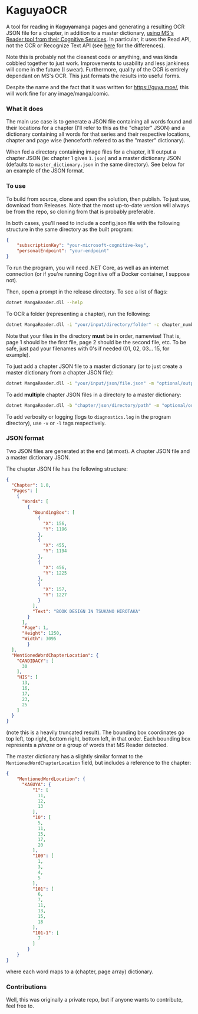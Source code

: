 # KaguyaOCR

A tool for reading in ~~Kaguya~~manga pages and generating a resulting OCR JSON file
for a chapter, in addition to a master dictionary, [using MS's Reader tool from their Cognitive Services](https://azure.microsoft.com/en-us/services/cognitive-services/computer-vision/).  In particular, it uses the Read API, not the OCR or Recognize Text API (see [here](https://docs.microsoft.com/en-us/azure/cognitive-services/computer-vision/concept-recognizing-text) for the differences).

Note this is probably not the cleanest code or anything, and was kinda cobbled together to just work.  Improvements to usability and less jankiness will come in the future (I swear).  Furthermore, quality of the OCR is entirely dependant on MS's OCR.  This just formats the results into useful forms.

Despite the name and the fact that it was written for https://guya.moe/, this will work fine for any image/manga/comic.

### What it does

The main use case is to generate a JSON file containing all words found and their locations for a chapter (I'll refer to this as the "chapter" JSON) and a dictionary containing all words for that series and their respective locations, chapter and page wise (henceforth refered to as the "master" dictionary).

When fed a directory containing image files for a chapter, it'll output a chapter JSON (ie: chapter 1 gives ``1.json``) and a master dictionary JSON (defaults to ``master_dictionary.json`` in the same directory).  See below for an example of the JSON format.

### To use
To build from source, clone and open the solution, then publish.  To just use, download from Releases.  Note that the most up-to-date version will always be from the repo, so cloning from that is probably preferable.

In both cases, you'll need to include a config.json file with the following structure in the same directory as the built program:
```json
{
    "subscriptionKey": "your-microsoft-cognitive-key",
    "personalEndpoint": "your-endpoint"
}
```

To run the program, you will need .NET Core, as well as an internet connection (or if you're running Cognitive off a Docker container, I suppose not).

Then, open a prompt in the release directory.  To see a list of flags:
```bash
dotnet MangaReader.dll --help
```

To OCR a folder (representing a chapter), run the following:
```bash
dotnet MangaReader.dll -i "your/input/directory/folder" -c chapter_number -o "optional/output/json/file/path.json" -m "optional/output/master/dictionary/path.json"
```

Note that your files in the directory **must** be in order, namewise!  That is, page 1 should be the first file, page 2 should be the second file, etc.  To be safe, just pad your filenames with 0's if needed (01, 02, 03... 15, for example).

To just add a chapter JSON file to a master dictionary (or to just create a master dictionary from a chapter JSON file):
```bash
dotnet MangaReader.dll -i "your/input/json/file.json" -m "optional/output/master/dictionary/path.json"
```

To add **multiple** chapter JSON files in a directory to a master dictionary:
```bash
dotnet MangaReader.dll -b "chapter/json/directory/path" -m "optional/output/master/dictionary/path"
```

To add verbosity or logging (logs to ``diagnostics.log`` in the program directory), use ``-v`` or ``-l`` tags respectively.

### JSON format

Two JSON files are generated at the end (at most).  A chapter JSON file and a master dictionary JSON.

The chapter JSON file has the following structure:
```json
{
  "Chapter": 1.0,
  "Pages": [
    {
      "Words": [
        {
          "BoundingBox": [
            {
              "X": 156,
              "Y": 1196
            },
            {
              "X": 455,
              "Y": 1194
            },
            {
              "X": 456,
              "Y": 1225
            },
            {
              "X": 157,
              "Y": 1227
            }
          ],
          "Text": "BOOK DESIGN IN TSUKANO HIROTAKA"
        }
      ],
      "Page": 1,
      "Height": 1250,
      "Width": 3095
        }
  ],
  "MentionedWordChapterLocation": {
    "CANDIDACY": [
      30
    ],
    "HIS": [
      13,
      16,
      17,
      23,
      25
    ]
  }
}
```
(note this is a heavily truncated result).  The bounding box coordinates go top left, top right, bottom right, bottom left, in that order.  Each bounding box represents a *phrase* or a group of words that MS Reader detected.

The master dictionary has a slightly similar format to the ``MentionedWordChapterLocation`` field, but includes a reference to the chapter:
```json
{
    "MentionedWordLocation": {
      "KAGUYA": {
          "1": [
            11,
            12,
            13
          ],
          "10": [
            5,
            11,
            15,
            17,
            20
          ],
          "100": [
            1,
            3,
            4,
            5
          ],
          "101": [
            6,
            7,
            11,
            13,
            15,
            18
          ],
          "101-1": [
            7
          ]
        }
    }
}
```
where each word maps to a (chapter, page array) dictionary.

### Contributions

Well, this was originally a private repo, but if anyone wants to contribute, feel free to.